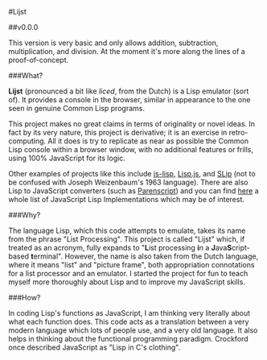 #Lijst

##v0.0.0

This version is very basic and only allows addition, subtraction, multiplication, and division. At the moment it's more along the lines of a proof-of-concept.

###What?

**Lijst** (pronounced a bit like *liced*, from the Dutch) is a Lisp emulator (sort of). It provides a console in the browser, similar in appearance to the one seen in genuine Common Lisp programs.

This project makes no great claims in terms of originality or novel ideas. In fact by its very nature, this project is derivative; it is an exercise in retro-computing. All it does is try to replicate as near as possible the Common Lisp console within a browser window, with no additional features or frills, using 100% JavaScript for its logic.

Other examples of projects like this include [js-lisp](https://github.com/willurd/js-lisp), [Lisp.js](https://github.com/arian/LISP.js), and [SLip](http://lisperator.net/slip/) (not to be confused with Joseph Weizenbaum's 1963 language). There are also Lisp to JavaScript converters (such as [Parenscript](http://common-lisp.net/project/parenscript/)) and you can find [here](http://ceaude.twoticketsplease.de/js-lisps.html) a whole list of JavaScript Lisp Implementations which may be of interest.

###Why?

The language Lisp, which this code attempts to emulate, takes its name from the phrase "List Processing". This project is called "Lijst" which, if treated as an acronym, fully expands to "**L**ist processing **i**n a **J**ava**S**cript-based **t**erminal". However, the name is also taken from the Dutch language, where it means "list" and "picture frame", both appropriation connotations for a list processor and an emulator. I started the project for fun to teach myself more thoroughly about Lisp and to improve my JavaScript skills.

###How?

In coding Lisp's functions as JavaScript, I am thinking very literally about what each function does. This code acts as a translation between a very modern language which lots of people use, and a very old language. It also helps in thinking about the functional programming paradigm. Crockford once described JavaScript as "Lisp in C's clothing".

